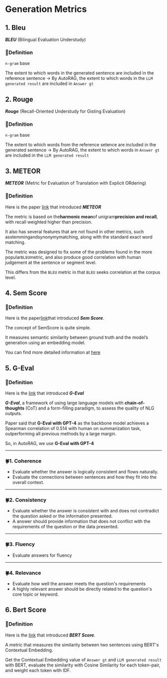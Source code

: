 # Generation Metrics

## 1. Bleu

***BLEU*** (Bilingual Evaluation Understudy)

### 📌Definition

`n-gram` base

The extent to which words in the generated sentence are included in the reference sentence
→ By AutoRAG, the extent to which words in the `LLM generated result` are included in `Answer gt`

## 2. Rouge

***Rouge*** (Recall-Oriented Understudy for Gisting Evaluation)

### 📌Definition

`n-gram` base

The extent to which words from the reference setence are included in the generated sentence
→ By AutoRAG, the extent to which words in `Answer gt` are included in the `LLM generated result`

## 3. METEOR

***METEOR*** (Metric for Evaluation of Translation with Explicit ORdering)

### 📌Definition

Here is the paper [link](https://www.cs.cmu.edu/~alavie/papers/BanerjeeLavie2005-final.pdf) that introduced ***METEOR***

The metric is based on the**harmonic mean**of unigram**precision and recall**, with recall weighted higher than
precision.

It also has several features that are not found in other metrics, such asstemmingandsynonymymatching, along with the
standard exact word matching.

The metric was designed to fix some of the problems found in the more popular`BLEU`metric, and also produce good
correlation with human judgement at the sentence or segment level.

This differs from the `BLEU` metric in that `BLEU` seeks correlation at the corpus level.

## 4. Sem Score

### 📌Definition

Here is the paper[link](https://arxiv.org/pdf/2401.17072.pdf)that introduced ***Sem Score***.

The concept of SemScore is quite simple.

It measures semantic similarity between ground truth and the model’s generation using an embedding model.

You can find more detailed information
at [here](https://medium.com/@autorag/sem-score-maybe-the-answer-to-rag-evaluation-00db0d886d40)

## 5. G-Eval

### 📌Definition

Here is the [link](https://arxiv.org/abs/2303.16634) that introduced ***G-Eval***

***G-Eval***, a framework of using large language models with **chain-of-thoughts** (CoT) and a form-filling paradigm,
to assess the quality of NLG outputs.

Paper said that **G-Eval with GPT-4** as the backbone model achieves a Spearman correlation of 0.514 with human on
summarization task, outperforming all previous methods by a large margin.

So, in AutoRAG, we use **G-Eval with GPT-4**

---

### 🍀1. Coherence

- Evaluate whether the answer is logically consistent and flows naturally.
- Evaluate the connections between sentences and how they fit into the overall context.

---

### 🍀2. Consistency

- Evaluate whether the answer is consistent with and does not contradict the question asked or the information
  presented.
- A answer should provide information that does not conflict with the requirements of the question or the data
  presented.

---

### 🍀3. Fluency

- Evaluate answers for fluency

---

### 🍀4. Relevance

- Evaluate how well the answer meets the question's requirements
- A highly relevant answer should be directly related to the question's core topic or keyword.

## 6. Bert Score

### 📌Definition

Here is the [link](https://arxiv.org/pdf/1904.09675) that introduced ***BERT Score***.

A metric that measures the similarity between two sentences using BERT's Contextual Embedding.

Get the Contextual Embedding value of `Answer gt` and `LLM generated result` with BERT, evaluate the similarity with
Cosine Similarity for each token-pair, and weight each token with IDF.
